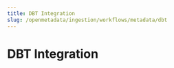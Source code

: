 ```yaml
---
title: DBT Integration
slug: /openmetadata/ingestion/workflows/metadata/dbt
---
```


# DBT Integration
